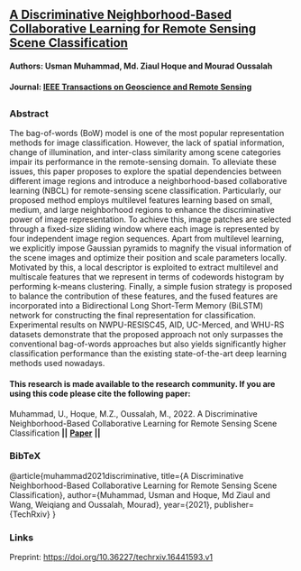 ## [A Discriminative Neighborhood-Based Collaborative Learning for Remote Sensing Scene Classification](https://www.techrxiv.org/articles/preprint/A_Discriminative_Neighborhood-Based_Collaborative_Learning_for_Remote_Sensing_Scene_Classification/16441593)
#### Authors: Usman Muhammad, Md. Ziaul Hoque and Mourad Oussalah

#### Journal: [IEEE Transactions on Geoscience and Remote Sensing](https://ieeexplore.ieee.org/xpl/RecentIssue.jsp?punumber=36)
##

### Abstract
The bag-of-words (BoW) model is one of the most popular representation methods for image classification. However, the lack of spatial information, change of illumination, and inter-class similarity among scene categories impair its performance in the remote-sensing domain. To alleviate these issues, this paper proposes to explore the spatial dependencies between different image regions and introduce a neighborhood-based collaborative learning (NBCL) for remote-sensing scene classification. Particularly, our proposed method employs multilevel features learning based on small, medium, and large neighborhood regions to enhance the discriminative power of image representation. To achieve this, image patches are selected through a fixed-size sliding window where each image is represented by four independent image region sequences. Apart from multilevel learning, we explicitly impose Gaussian pyramids to magnify the visual information of the scene images and optimize their position and scale parameters locally. Motivated by this, a local descriptor is exploited to extract multilevel and multiscale features that we represent in terms of codewords histogram by performing k-means clustering. Finally, a simple fusion strategy is proposed to balance the contribution of these features, and the fused features are incorporated into a Bidirectional Long Short-Term Memory (BiLSTM) network for constructing the final representation for classification. Experimental results on NWPU-RESISC45, AID, UC-Merced, and WHU-RS datasets demonstrate that the proposed approach not only surpasses the conventional bag-of-words approaches but also yields significantly higher classification performance than the existing state-of-the-art deep learning methods used nowadays.

#### This research is made available to the research community. If you are using this code please cite the following paper:                              
Muhammad, U., Hoque, M.Z., Oussalah, M., 2022. A Discriminative Neighborhood-Based Collaborative Learning for Remote Sensing Scene Classification **||** **[Paper](https://www.techrxiv.org/ndownloader/files/30455487/1)** **||**

### BibTeX
@article{muhammad2021discriminative,
  title={A Discriminative Neighborhood-Based Collaborative Learning for Remote Sensing Scene Classification},
  author={Muhammad, Usman and Hoque, Md Ziaul and Wang, Weiqiang and Oussalah, Mourad},
  year={2021},
  publisher={TechRxiv}
}

### Links
Preprint: https://doi.org/10.36227/techrxiv.16441593.v1

